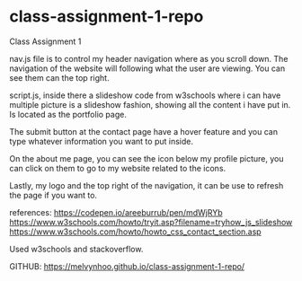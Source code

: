 # class-assignment-1-repo
Class Assignment 1

nav.js file is to control my header navigation where as you scroll down. The navigation of the website will following what the user are viewing. You can see them can the top right.

script.js, inside there a slideshow code from w3schools where i can have multiple picture is a slideshow fashion, showing all the content i have put in. Is located as the portfolio page.

The submit button at the contact page have a hover feature and you can type whatever information you want to put inside.

On the about me page, you can see the icon below my profile picture, you can click on them to go to my website related to the icons.

Lastly, my logo and the top right of the navigation, it can be use to refresh the page if you want to.


references:
https://codepen.io/areeburrub/pen/mdWjRYb
https://www.w3schools.com/howto/tryit.asp?filename=tryhow_js_slideshow
https://www.w3schools.com/howto/howto_css_contact_section.asp

Used w3schools and stackoverflow.

GITHUB:
https://melvynhoo.github.io/class-assignment-1-repo/


